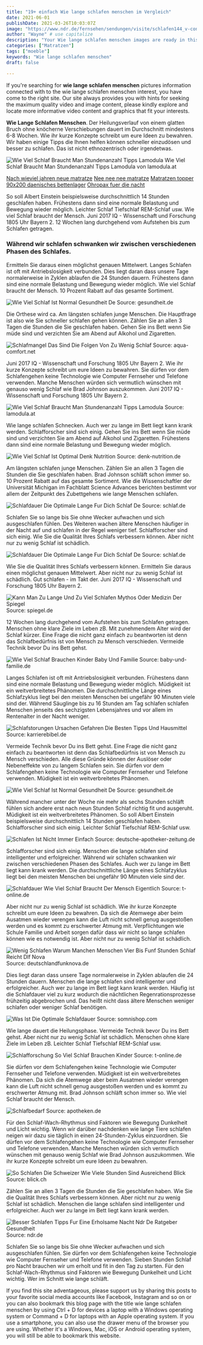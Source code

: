 ```yaml
---
title: "19+ einfach Wie lange schlafen menschen im Vergleich"
date: 2021-06-01
publishDate: 2021-03-26T10:03:07Z
image: "https://www.ndr.de/fernsehen/sendungen/visite/schlafen144_v-contentgross.jpg"
author: "Wayne" # use capitalize
description: "Your Wie lange schlafen menschen images are ready in this website. Wie lange schlafen menschen are a topic that is being searched for and liked by netizens today. You can Download the Wie lange schlafen menschen files here. Find and Download all royalty-free images."
categories: ["Matratzen"]
tags: ["moeble"]
keywords: "Wie lange schlafen menschen"
draft: false

---
```


If you're searching for **wie lange schlafen menschen** pictures information connected with to the wie lange schlafen menschen interest, you have come to the right  site. Our site always  provides you with  hints  for seeking  the maximum  quality video and image  content, please kindly explore and locate more informative video content and graphics that fit your interests.

**Wie Lange Schlafen Menschen**. Der Heilungsverlauf von einem glatten Bruch ohne knöcherne Verschiebungen dauert im Durchschnitt mindestens 6-8 Wochen. Wie ihr kurze Konzepte schreibt um eure Ideen zu bewahren. Wir haben einige Tipps die Ihnen helfen können schneller einzudösen und besser zu schlafen. Das ist nicht ethnozentrisch oder irgendetwas.

![Wie Viel Schlaf Braucht Man Stundenanzahl Tipps Lamodula](https://www.lamodula.at/media/wysiwyg/images/schlafen-familie-841.jpg "Wie Viel Schlaf Braucht Man Stundenanzahl Tipps Lamodula")
Wie Viel Schlaf Braucht Man Stundenanzahl Tipps Lamodula von lamodula.at

[Nach wieviel jahren neue matratze](/nach-wieviel-jahren-neue-matratze/)
[Nee nee nee matratze](/nee-nee-nee-matratze/)
[Matratzen topper 90x200 daenisches bettenlager](/matratzen-topper-90x200-daenisches-bettenlager/)
[Ohropax fuer die nacht](/ohropax-fuer-die-nacht/)

So soll Albert Einstein beispielsweise durchschnittlich 14 Stunden geschlafen haben. Frühestens dann sind eine normale Belastung und Bewegung wieder möglich. Leichter Schlaf Tiefschlaf REM-Schlaf usw. Wie viel Schlaf braucht der Mensch. Juni 2017 IQ - Wissenschaft und Forschung 1805 Uhr Bayern 2. 12 Wochen lang durchgehend vom Aufstehen bis zum Schlafen getragen.

### Während wir schlafen schwanken wir zwischen verschiedenen Phasen des Schlafes.

Ermitteln Sie daraus einen möglichst genauen Mittelwert. Langes Schlafen ist oft mit Antriebslosigkeit verbunden. Dies liegt daran dass unsere Tage normalerweise in Zyklen ablaufen die 24 Stunden dauern. Frühestens dann sind eine normale Belastung und Bewegung wieder möglich. Wie viel Schlaf braucht der Mensch. 10 Prozent Rabatt auf das gesamte Sortiment.


![Wie Viel Schlaf Ist Normal Gesundheit De](https://www.gesundheit.de/sites/default/files/inline-images/schlaf-infografik-fakten.jpg "Wie Viel Schlaf Ist Normal Gesundheit De")
Source: gesundheit.de

Die Orthese wird ca. Am längsten schlafen junge Menschen. Die Hauptfrage ist also wie Sie schneller schlafen gehen können. Zählen Sie an allen 3 Tagen die Stunden die Sie geschlafen haben. Gehen Sie ins Bett wenn Sie müde sind und verzichten Sie am Abend auf Alkohol und Zigaretten.

![Schlafmangel Das Sind Die Folgen Von Zu Wenig Schlaf](https://www.aqua-comfort.net/wasserbettwiki/wp-content/uploads/2015/06/schlafmangel-auswirkungen-infografik.jpg "Schlafmangel Das Sind Die Folgen Von Zu Wenig Schlaf")
Source: aqua-comfort.net

Juni 2017 IQ - Wissenschaft und Forschung 1805 Uhr Bayern 2. Wie ihr kurze Konzepte schreibt um eure Ideen zu bewahren. Sie dürfen vor dem Schlafengehen keine Technologie wie Computer Fernseher und Telefone verwenden. Manche Menschen würden sich vermutlich wünschen mit genauso wenig Schlaf wie Brad Johnson auszukommen. Juni 2017 IQ - Wissenschaft und Forschung 1805 Uhr Bayern 2.

![Wie Viel Schlaf Braucht Man Stundenanzahl Tipps Lamodula](https://www.lamodula.at/media/wysiwyg/images/schlafen-familie-841.jpg "Wie Viel Schlaf Braucht Man Stundenanzahl Tipps Lamodula")
Source: lamodula.at

Wie lange schlafen Schnecken. Auch wer zu lange im Bett liegt kann krank werden. Schlafforscher sind sich einig. Gehen Sie ins Bett wenn Sie müde sind und verzichten Sie am Abend auf Alkohol und Zigaretten. Frühestens dann sind eine normale Belastung und Bewegung wieder möglich.

![Wie Viel Schlaf Ist Optimal Denk Nutrition](https://www.denk-nutrition.de/wp-content/uploads/2019/09/Diagramm-Empfohlene-Schlafdauer.png "Wie Viel Schlaf Ist Optimal Denk Nutrition")
Source: denk-nutrition.de

Am längsten schlafen junge Menschen. Zählen Sie an allen 3 Tagen die Stunden die Sie geschlafen haben. Brad Johnson schläft schon immer so. 10 Prozent Rabatt auf das gesamte Sortiment. Wie die Wissenschaftler der Universität Michigan im Fachblatt Science Advances berichten bestimmt vor allem der Zeitpunkt des Zubettgehens wie lange Menschen schlafen.

![Schlafdauer Die Optimale Lange Fur Dich Schlaf De](https://www.schlaf.de/wp-content/uploads/2020/12/Schlafenszeit-von-Kindern-300x300.png "Schlafdauer Die Optimale Lange Fur Dich Schlaf De")
Source: schlaf.de

Schlafen Sie so lange bis Sie ohne Wecker aufwachen und sich ausgeschlafen fühlen. Des Weiteren wachen ältere Menschen häufiger in der Nacht auf und schlafen in der Regel weniger tief. Schlafforscher sind sich einig. Wie Sie die Qualität Ihres Schlafs verbessern können. Aber nicht nur zu wenig Schlaf ist schädlich.

![Schlafdauer Die Optimale Lange Fur Dich Schlaf De](https://www.schlaf.de/wp-content/uploads/2020/12/Schlafbedarf.png "Schlafdauer Die Optimale Lange Fur Dich Schlaf De")
Source: schlaf.de

Wie Sie die Qualität Ihres Schlafs verbessern können. Ermitteln Sie daraus einen möglichst genauen Mittelwert. Aber nicht nur zu wenig Schlaf ist schädlich. Gut schlafen - im Takt der. Juni 2017 IQ - Wissenschaft und Forschung 1805 Uhr Bayern 2.

![Kann Man Zu Lange Und Zu Viel Schlafen Mythos Oder Medizin Der Spiegel](https://cdn.prod.www.spiegel.de/images/6b24a7e3-0001-0004-0000-000001373483_w1200_r1.77_fpx68.26_fpy50.97.jpg "Kann Man Zu Lange Und Zu Viel Schlafen Mythos Oder Medizin Der Spiegel")
Source: spiegel.de

12 Wochen lang durchgehend vom Aufstehen bis zum Schlafen getragen. Menschen ohne klare Ziele im Leben zB. Mit zunehmendem Alter wird der Schlaf kürzer. Eine Frage die nicht ganz einfach zu beantworten ist denn das Schlafbedürfnis ist von Mensch zu Mensch verschieden. Vermeide Technik bevor Du ins Bett gehst.

![Wie Viel Schlaf Brauchen Kinder Baby Und Familie](https://aqqkowuysp.cloudimg.io/v7/_gp3_/multimedia/256/188/21/126652186641.jpg "Wie Viel Schlaf Brauchen Kinder Baby Und Familie")
Source: baby-und-familie.de

Langes Schlafen ist oft mit Antriebslosigkeit verbunden. Frühestens dann sind eine normale Belastung und Bewegung wieder möglich. Müdigkeit ist ein weitverbreitetes Phänomen. Die durchschnittliche Länge eines Schlafzyklus liegt bei den meisten Menschen bei ungefähr 90 Minuten viele sind der. Während Säuglinge bis zu 16 Stunden am Tag schlafen schlafen Menschen jenseits des sechzigsten Lebensjahres und vor allem im Rentenalter in der Nacht weniger.

![Schlafstorungen Ursachen Gefahren Die Besten Tipps Und Hausmittel](https://karrierebibel.de/wp-content/uploads/2019/09/Schlafstoerungen-Ursachen-Symptome-Behandlung-Arzt-Tipps-Selbsthilfe.jpg "Schlafstorungen Ursachen Gefahren Die Besten Tipps Und Hausmittel")
Source: karrierebibel.de

Vermeide Technik bevor Du ins Bett gehst. Eine Frage die nicht ganz einfach zu beantworten ist denn das Schlafbedürfnis ist von Mensch zu Mensch verschieden. Alle diese Gründe können der Auslöser oder Nebeneffekte von zu langem Schlafen sein. Sie dürfen vor dem Schlafengehen keine Technologie wie Computer Fernseher und Telefone verwenden. Müdigkeit ist ein weitverbreitetes Phänomen.

![Wie Viel Schlaf Ist Normal Gesundheit De](https://www.gesundheit.de/sites/default/files/2008-03/schlaf-dauer-normal.jpg "Wie Viel Schlaf Ist Normal Gesundheit De")
Source: gesundheit.de

Während mancher unter der Woche nie mehr als sechs Stunden schläft fühlen sich andere erst nach neun Stunden Schlaf richtig fit und ausgeruht. Müdigkeit ist ein weitverbreitetes Phänomen. So soll Albert Einstein beispielsweise durchschnittlich 14 Stunden geschlafen haben. Schlafforscher sind sich einig. Leichter Schlaf Tiefschlaf REM-Schlaf usw.

![Schlafen Ist Nicht Immer Einfach](https://www.deutsche-apotheker-zeitung.de/_Resources/Persistent/b/7/b/6/b7b60e08bf205735924728ee55bd3bdddfbdeae1/D502017_ck_Schlaf_Hund_1_12381946-3708x1353-1600x584.jpg "Schlafen Ist Nicht Immer Einfach")
Source: deutsche-apotheker-zeitung.de

Schlafforscher sind sich einig. Menschen die lange schlafen sind intelligenter und erfolgreicher. Während wir schlafen schwanken wir zwischen verschiedenen Phasen des Schlafes. Auch wer zu lange im Bett liegt kann krank werden. Die durchschnittliche Länge eines Schlafzyklus liegt bei den meisten Menschen bei ungefähr 90 Minuten viele sind der.

![Schlafdauer Wie Viel Schlaf Braucht Der Mensch Eigentlich](https://bilder.t-online.de/b/83/81/92/30/id_83819230/610/tid_da/index.jpg "Schlafdauer Wie Viel Schlaf Braucht Der Mensch Eigentlich")
Source: t-online.de

Aber nicht nur zu wenig Schlaf ist schädlich. Wie ihr kurze Konzepte schreibt um eure Ideen zu bewahren. Da sich die Atemwege aber beim Ausatmen wieder verengen kann die Luft nicht schnell genug ausgestoßen werden und es kommt zu erschwerter Atmung mit. Verpflichtungen wie Schule Familie und Arbeit sorgen dafür dass wir nicht so lange schlafen können wie es notwendig ist. Aber nicht nur zu wenig Schlaf ist schädlich.

![Wenig Schlafen Warum Manchen Menschen Vier Bis Funf Stunden Schlaf Reicht Dlf Nova](https://static.deutschlandfunknova.de/editorial/Rohbilder/Schaum_oder_Haase/Schaum_oder_Haase/_entryImage/20191008_schlafen-statistik_statista.png?mtime=20191008075759&amp;focal=none&amp;tmtime=20200123082837 "Wenig Schlafen Warum Manchen Menschen Vier Bis Funf Stunden Schlaf Reicht Dlf Nova")
Source: deutschlandfunknova.de

Dies liegt daran dass unsere Tage normalerweise in Zyklen ablaufen die 24 Stunden dauern. Menschen die lange schlafen sind intelligenter und erfolgreicher. Auch wer zu lange im Bett liegt kann krank werden. Häufig ist die Schlafdauer viel zu kurz wodurch die nächtlichen Regenrationsprozesse frühzeitig abgebrochen und. Das heißt nicht dass ältere Menschen weniger schlafen oder weniger Schlaf benötigen.

![Was Ist Die Optimale Schlafdauer](https://somnishop.com/wp-content/uploads/sites/4/2020/02/1200x675-headline-optimale-schlafdauer.jpg "Was Ist Die Optimale Schlafdauer")
Source: somnishop.com

Wie lange dauert die Heilungsphase. Vermeide Technik bevor Du ins Bett gehst. Aber nicht nur zu wenig Schlaf ist schädlich. Menschen ohne klare Ziele im Leben zB. Leichter Schlaf Tiefschlaf REM-Schlaf usw.

![Schlafforschung So Viel Schlaf Brauchen Kinder](https://bilder.t-online.de/b/81/54/01/40/id_81540140/tid_da/wie-viel-schlaf-brauchen-kinder-.jpg "Schlafforschung So Viel Schlaf Brauchen Kinder")
Source: t-online.de

Sie dürfen vor dem Schlafengehen keine Technologie wie Computer Fernseher und Telefone verwenden. Müdigkeit ist ein weitverbreitetes Phänomen. Da sich die Atemwege aber beim Ausatmen wieder verengen kann die Luft nicht schnell genug ausgestoßen werden und es kommt zu erschwerter Atmung mit. Brad Johnson schläft schon immer so. Wie viel Schlaf braucht der Mensch.

![Schlafbedarf](https://www-apotheken-de.apocdn.net/uploads/pics/gh/3203_ASM_Schlafphasen_Lebensalter.png "Schlafbedarf")
Source: apotheken.de

Für den Schlaf-Wach-Rhythmus sind Faktoren wie Bewegung Dunkelheit und Licht wichtig. Wenn wir darüber nachdenken wie lange Tiere schlafen neigen wir dazu sie täglich in einen 24-Stunden-Zyklus einzuordnen. Sie dürfen vor dem Schlafengehen keine Technologie wie Computer Fernseher und Telefone verwenden. Manche Menschen würden sich vermutlich wünschen mit genauso wenig Schlaf wie Brad Johnson auszukommen. Wie ihr kurze Konzepte schreibt um eure Ideen zu bewahren.

![So Schlafen Die Schweizer Wie Viele Stunden Sind Ausreichend Blick](https://img.blick.ch/incoming/8644135-v12-schlafla-nge.png?imwidth=300&amp;ratio=FREE "So Schlafen Die Schweizer Wie Viele Stunden Sind Ausreichend Blick")
Source: blick.ch

Zählen Sie an allen 3 Tagen die Stunden die Sie geschlafen haben. Wie Sie die Qualität Ihres Schlafs verbessern können. Aber nicht nur zu wenig Schlaf ist schädlich. Menschen die lange schlafen sind intelligenter und erfolgreicher. Auch wer zu lange im Bett liegt kann krank werden.

![Besser Schlafen Tipps Fur Eine Erholsame Nacht Ndr De Ratgeber Gesundheit](https://www.ndr.de/fernsehen/sendungen/visite/schlafen144_v-contentgross.jpg "Besser Schlafen Tipps Fur Eine Erholsame Nacht Ndr De Ratgeber Gesundheit")
Source: ndr.de

Schlafen Sie so lange bis Sie ohne Wecker aufwachen und sich ausgeschlafen fühlen. Sie dürfen vor dem Schlafengehen keine Technologie wie Computer Fernseher und Telefone verwenden. Sieben Stunden Schlaf pro Nacht brauchen wir um erholt und fit in den Tag zu starten. Für den Schlaf-Wach-Rhythmus sind Faktoren wie Bewegung Dunkelheit und Licht wichtig. Wer im Schnitt wie lange schläft.

If you find this site adventageous, please support us by sharing this posts to your favorite social media accounts like Facebook, Instagram and so on or you can also bookmark this blog page with the title wie lange schlafen menschen by using Ctrl + D for devices a laptop with a Windows operating system or Command + D for laptops with an Apple operating system. If you use a smartphone, you can also use the drawer menu of the browser you are using. Whether it's a Windows, Mac, iOS or Android operating system, you will still be able to bookmark this website.
